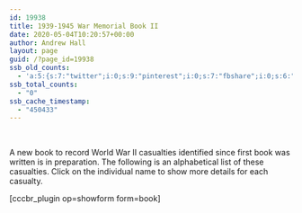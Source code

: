 ```yaml
---
id: 19938
title: 1939-1945 War Memorial Book II
date: 2020-05-04T10:20:57+00:00
author: Andrew Hall
layout: page
guid: /?page_id=19938
ssb_old_counts:
  - 'a:5:{s:7:"twitter";i:0;s:9:"pinterest";i:0;s:7:"fbshare";i:0;s:6:"reddit";i:0;s:6:"tumblr";N;}'
ssb_total_counts:
  - "0"
ssb_cache_timestamp:
  - "450433"
---
```

 

A new book to record World War II casualties identified since first book was written is in preparation. The following is an alphabetical list of these casualties. Click on the individual name to show more details for each casualty. 

[cccbr_plugin op=showform form=book]
